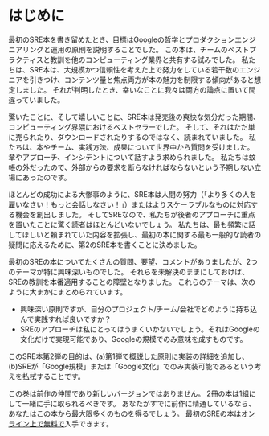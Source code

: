 # はじめに

[最初のSRE本](https://landing.google.com/sre/book/index.html)を書き留めたとき、目標はGoogleの哲学とプロダクションエンジニアリングと運用の原則を説明することでした。
この本は、チームのベストプラクティスと教訓を他のコンピューティング業界と共有する試みでした。
私たちは、SRE本は、大規模かつ信頼性を考えた上で努力をしている若干数のエンジニアを引きつけ、コンテンツ量と焦点両方が本の魅力を制限する傾向があると想定しました。
それが判明したとき、幸いなことに我々は両方の論点に置いて間違っていました。

驚いたことに、そして嬉しいことに、SRE本は発売後の爽快な気分だった期間、コンピューティング界隈におけるベストセラーでした。
そして、それはただ単に売られたり、ダウンロードされたりするのではなく、読まれていました。
私たちは、本やチーム、実践方法、成果について世界中から質問を受けました。
章やアプローチ、インシデントについて話すよう求められました。
私たちは蚊帳の外だったので、外部からの要求を断らなければならないという予期しない立場にあったのです。

ほとんどの成功による大惨事のように、SRE本は人間の努力（「より多くの人を雇いなさい！もっと会話しなさい！」）またはよりスケーラブルなものに対応する機会を創出しました。
そしてSREなので、私たちが後者のアプローチに重点を置いたことに驚く読者はほとんどいないでしょう。
私たちは、最も頻繁に話してほしいと頼まれていた内容を拡張し、最初の本に関する最も一般的な読者の疑問に応えるために、第2のSRE本を書くことに決めました。

最初のSREの本についてたくさんの質問、要望、コメントがありましたが、2つのテーマが特に興味深いものでした。
それらを未解決のままにしておけば、SREの教訓を本番適用することの障壁となりました。
これらのテーマは、次のように大まかにまとめられています。

* 興味深い原則ですが、自分のプロジェクト/チーム/会社でどのように持ち込んで実践すれば良いですか？
* SREのアプローチは私にとってはうまくいかないでしょう。それはGoogleの文化だけで実現可能であり、Googleの規模でのみ意味を成すものです。

このSRE本第2弾の目的は、(a)第1弾で概説した原則に実装の詳細を追加し、(b)SREが「Google規模」または「Google文化」でのみ実装可能であるという考えを払拭することです。

この巻は前作の仲間であり新しいバージョンではありません。
2冊の本は1組にして一緒に手に取られるべきです。
あなたがすでに前作に精通しているなら、あなたはこの本から最大限多くのものを得るでしょう。
最初のSREの本は[オンライン上で無料で](https://landing.google.com/sre/)入手できます。
